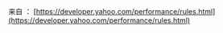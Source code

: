来自 ： [https://developer.yahoo.com/performance/rules.html](https://developer.yahoo.com/performance/rules.html)